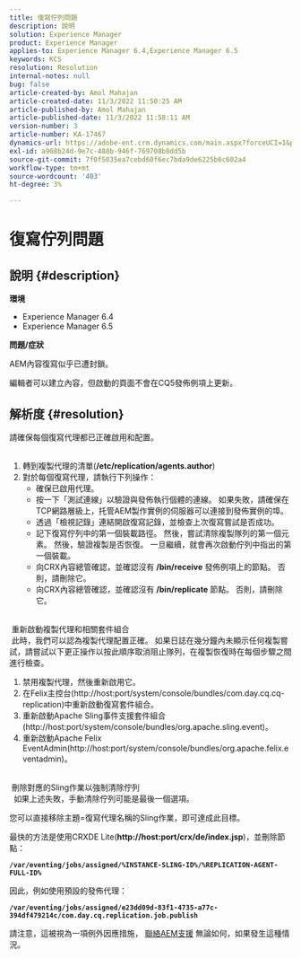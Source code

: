 ```yaml
---
title: 復寫佇列問題
description: 說明
solution: Experience Manager
product: Experience Manager
applies-to: Experience Manager 6.4,Experience Manager 6.5
keywords: KCS
resolution: Resolution
internal-notes: null
bug: false
article-created-by: Amol Mahajan
article-created-date: 11/3/2022 11:50:25 AM
article-published-by: Amol Mahajan
article-published-date: 11/3/2022 11:58:11 AM
version-number: 3
article-number: KA-17467
dynamics-url: https://adobe-ent.crm.dynamics.com/main.aspx?forceUCI=1&pagetype=entityrecord&etn=knowledgearticle&id=1a7e0ab3-6d5b-ed11-9561-6045bd006d92
exl-id: a908b24d-9e7c-488b-946f-769708b8dd5b
source-git-commit: 7f0f5035ea7cebd60f6ec7bda9de6225b6c602a4
workflow-type: tm+mt
source-wordcount: '403'
ht-degree: 3%

---
```


# 復寫佇列問題

## 說明 {#description}

<b>環境</b>
- Experience Manager 6.4
- Experience Manager 6.5


<b>問題/症狀</b>

AEM內容復寫似乎已遭封鎖。

編輯者可以建立內容，但啟動的頁面不會在CQ5發佈例項上更新。


## 解析度 {#resolution}

請確保每個復寫代理都已正確啟用和配置。<br> 
1. 轉到複製代理的清單(<b>/etc/replication/agents.author</b>)
2. 對於每個復寫代理，請執行下列操作：
   - 確保已啟用代理。
   - 按一下「測試連線」以驗證與發佈執行個體的連線。 如果失敗，請確保在TCP網路層級上，托管AEM製作實例的伺服器可以連接到發佈實例的埠。
   - 透過「檢視記錄」連結開啟復寫記錄，並檢查上次復寫嘗試是否成功。
   - 記下復寫佇列中的第一個裝載路徑。 然後，嘗試清除複製隊列的第一個元素。 然後，驗證複製是否恢復。 一旦繼續，就會再次啟動佇列中指出的第一個裝載。
   - 向CRX內容總管確認，並確認沒有 <b>/bin/receive</b> 發佈例項上的節點。 否則，請刪除它。
   - 向CRX內容總管確認，並確認沒有 <b>/bin/replicate</b> 節點。 否則，請刪除它。

<br> 重新啟動複製代理和相關套件組合<br> 此時，我們可以認為複製代理配置正確。 如果日誌在幾分鐘內未顯示任何複製嘗試，請嘗試以下更正操作以按此順序取消阻止隊列，在複製恢復時在每個步驟之間進行檢查。


1. 禁用複製代理，然後重新啟用它。
2. 在Felix主控台(http://host:port/system/console/bundles/com.day.cq.cq-replication)中重新啟動復寫套件組合。
3. 重新啟動Apache Sling事件支援套件組合(http://host:port/system/console/bundles/org.apache.sling.event)。
4. 重新啟動Apache Felix EventAdmin(http://host:port/system/console/bundles/org.apache.felix.eventadmin)。

<br> 刪除對應的Sling作業以強制清除佇列<br> 
如果上述失敗，手動清除佇列可能是最後一個選項。

您可以直接移除主題=復寫代理名稱的Sling作業，即可達成此目標。

最快的方法是使用CRXDE Lite(<b>http://host:port/crx/de/index.jsp</b>)，並刪除節點：

<b>`/var/eventing/jobs/assigned/%INSTANCE-SLING-ID%/%REPLICATION-AGENT-FULL-ID%`</b>

因此，例如使用預設的發佈代理：

<b>`/var/eventing/jobs/assigned/e23dd09d-83f1-4735-a77c-394df479214c/com.day.cq.replication.job.publish`</b>

請注意，這被視為一項例外因應措施， [聯絡AEM支援](https://helpx.adobe.com/tw/marketing-cloud/contact-support.html) 無論如何，如果發生這種情況。
